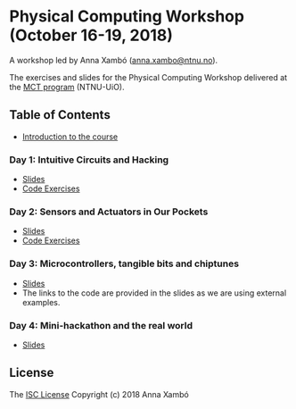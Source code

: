 # Physical Computing Workshop (October 16-19, 2018)

A workshop led by Anna Xambó (anna.xambo@ntnu.no).

The exercises and slides for the Physical Computing Workshop delivered at the [MCT program](https://www.ntnu.edu/studies/mmct) (NTNU-UiO).

## Table of Contents

* [Introduction to the course](https://github.com/axambo/physical-computing-workshop/tree/master/slides/01-PCW-intro)

### Day 1: Intuitive Circuits and Hacking

* [Slides](https://github.com/axambo/physical-computing-workshop/tree/master/slides/02-d1)
* [Code Exercises](https://github.com/axambo/physical-computing-workshop/tree/master/exercises/02-d1)

### Day 2: Sensors and Actuators in Our Pockets

* [Slides](https://github.com/axambo/physical-computing-workshop/tree/master/slides/03-d2)
* [Code Exercises](https://github.com/axambo/physical-computing-workshop/tree/master/exercises/03-d2)

### Day 3: Microcontrollers, tangible bits and chiptunes

* [Slides](https://github.com/axambo/physical-computing-workshop/tree/master/slides/04-d3)
* The links to the code are provided in the slides as we are using external examples.

### Day 4: Mini-hackathon and the real world

* [Slides](https://github.com/axambo/physical-computing-workshop/tree/master/slides/05-d4)

## License

The [ISC License](http://opensource.org/licenses/ISC) Copyright (c) 2018 Anna Xambó
